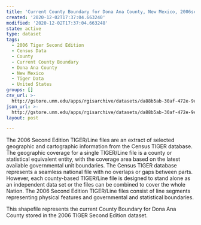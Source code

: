 ```yaml
---
title: 'Current County Boundary for Dona Ana County, New Mexico, 2006se TIGER'
created: '2020-12-02T17:37:04.663240'
modified: '2020-12-02T17:37:04.663248'
state: active
type: dataset
tags:
  - 2006 Tiger Second Edition
  - Census Data
  - County
  - Current County Boundary
  - Dona Ana County
  - New Mexico
  - Tiger Data
  - United States
groups: []
csv_url: >-
  http://gstore.unm.edu/apps/rgisarchive/datasets/da88b5ab-30af-472e-9e76-6f28e385ef9e/tgr2006se_dona_ctycu.derived.csv
json_url: >-
  http://gstore.unm.edu/apps/rgisarchive/datasets/da88b5ab-30af-472e-9e76-6f28e385ef9e/tgr2006se_dona_ctycu.derived.json
layout: post

---
```

The 2006 Second Edition TIGER/Line files are an extract of selected geographic and cartographic information from the Census TIGER database.  The geographic coverage for a single TIGER/Line file is a county or statistical equivalent entity, with the coverage area based on the latest available governmental unit boundaries. The Census TIGER database represents a seamless national file with no overlaps or gaps between parts.  However, each county-based TIGER/Line file is designed to stand alone as an independent data set or the files can be combined to cover the whole Nation.  The 2006 Second Edition  TIGER/Line files consist of line segments representing physical features and governmental and statistical boundaries.  

This shapefile represents the current County Boundary for Dona Ana County stored in the 2006 TIGER Second Edition dataset.
